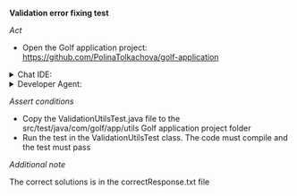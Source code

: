 **Validation error fixing test**

*Act*

- Open the Golf application project:
https://github.com/PolinaTolkachova/golf-application

<details>
<summary>Chat IDE:</summary>

- Go to class src/main/java/com/golf/app/utils/ValidationUtils.java
- Highlight the  _ getFieldErrors _  method
- Open the chat AI interface and enter:

> Resolve the error in the getFieldErrors method during validation of the player object:
java.lang.IllegalStateException: Duplicate key surname (attempted merging values Surname should not be empty and Surname should be between 3 and 50 characters)

- Submit the question 
- Replace the method code with the suggested code
- Add all required imports

</details>

<details>
<summary>Developer Agent:</summary>

- Open the developer agent interface
- Add files to context:
    - src/main/java/com/golf/app/utils/ValidationUtils.java
        - + fragment: getFieldErrors method
    - src/main/java/com/golf/app/model/Player.java
    - src/main/java/com/golf/app/model/Round.java
- Enter task description:

> There is ValidationUtils class.
Resolve the error in the getFieldErrors method during validation of the player object:
"java.lang.IllegalStateException: Duplicate key surname (attempted merging values Surname should not be empty and Surname should be between 3 and 50 characters)".

- Submit the task description and wait implementation plan is generated
- Go to the implementation plan
- Follow the implementation plan steps and modify source code following the instructions

</details>

*Assert conditions*

- Copy the ValidationUtilsTest.java file to the src/test/java/com/golf/app/utils Golf application project folder
- Run the test in the ValidationUtilsTest class. The code must compile and the test must pass

*Additional note*

The correct solutions is in the correctResponse.txt file
